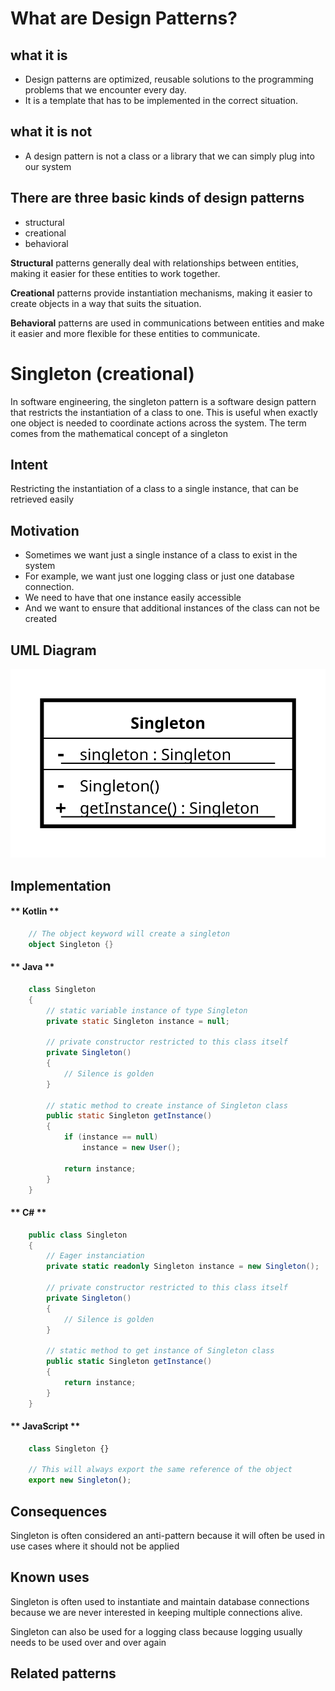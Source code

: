 # What are Design Patterns?

## what it is
* Design patterns are optimized, reusable solutions to the programming problems that we encounter every day.
* It is a template that has to be implemented in the correct situation.

## what it is not
* A design pattern is not a class or a library that we can simply plug into our system

## There are three basic kinds of design patterns

* structural
* creational
* behavioral

**Structural** patterns generally deal with relationships between entities, making it easier for these entities to work together.

**Creational** patterns provide instantiation mechanisms, making it easier to create objects in a way that suits the situation.

**Behavioral** patterns are used in communications between entities and make it easier and more flexible for these entities to communicate.

# Singleton (creational)

In software engineering, the singleton pattern is a software design pattern that restricts the instantiation of a class to one. This is useful when exactly one object is needed to coordinate actions across the system. The term comes from the mathematical concept of a singleton

## Intent
Restricting the instantiation of a class to a single instance, that can be retrieved easily

## Motivation
* Sometimes we want just a single instance of a class to exist in the system
* For example, we want just one logging class or just one database connection.
* We need to have that one instance easily accessible
* And we want to ensure that additional instances of the class can not be created

## UML Diagram

![Singleton UML](/assets/uml/singleton.svg)

## Implementation

<!-- tabs:start -->

#### ** Kotlin **

```kotlin
    // The object keyword will create a singleton
    object Singleton {}
```

#### ** Java **

```java
    class Singleton
    {
        // static variable instance of type Singleton
        private static Singleton instance = null;

        // private constructor restricted to this class itself
        private Singleton()
        {
            // Silence is golden
        }

        // static method to create instance of Singleton class
        public static Singleton getInstance()
        {
            if (instance == null)
                instance = new User();

            return instance;
        }
    }
```

#### ** C# **

```csharp
    public class Singleton
    {
        // Eager instanciation
        private static readonly Singleton instance = new Singleton();

        // private constructor restricted to this class itself
        private Singleton()
        {
            // Silence is golden
        }

        // static method to get instance of Singleton class
        public static Singleton getInstance()
        {
            return instance;
        }
    }
```

#### ** JavaScript **

```js
    class Singleton {}

    // This will always export the same reference of the object
    export new Singleton();
```

<!-- tabs:end -->

## Consequences

Singleton is often considered an anti-pattern because it will often be used in use cases where it should not be applied

## Known uses

Singleton is often used to instantiate and maintain database connections because we are never interested in keeping multiple connections alive.

Singleton can also be used for a logging class because logging usually needs to be used over and over again

## Related patterns

